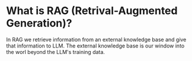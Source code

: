 # What is RAG (Retrival-Augmented Generation)?

In RAG we retrieve information from an external knowledge base and give that information to LLM. The external knowledge base is our window into the worl beyond the LLM's training data.
